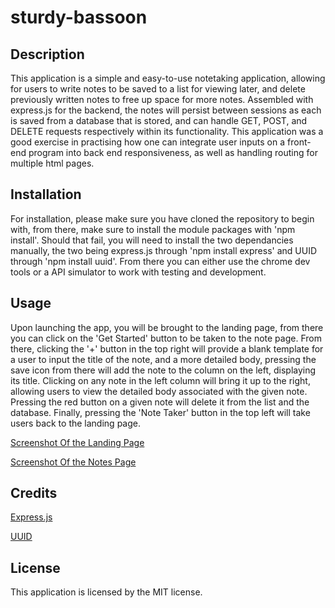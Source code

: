 # sturdy-bassoon

## Description

This application is a simple and easy-to-use notetaking application, allowing for users to write notes to be saved to a list for viewing later, and delete previously
written notes to free up space for more notes. Assembled with express.js for the backend, the notes will persist between sessions as each is saved from a database that is stored, and can handle GET, POST, and DELETE requests respectively within its functionality. This application was a good exercise in practising how one can integrate
user inputs on a front-end program into back end responsiveness, as well as handling routing for multiple html pages.

## Installation

For installation, please make sure you have cloned the repository to begin with, from there, make sure to install the module packages with 'npm install'. Should that
fail, you will need to install the two dependancies manually, the two being express.js through 'npm install express' and UUID through 'npm install uuid'. From there you
can either use the chrome dev tools or a API simulator to work with testing and development.

## Usage

Upon launching the app, you will be brought to the landing page, from there you can click on the 'Get Started' button to be taken to the note page. From there, clicking
the '+' button in the top right will provide a blank template for a user to input the title of the note, and a more detailed body, pressing the save icon from there will
add the note to the column on the left, displaying its title. Clicking on any note in the left column will bring it up to the right, allowing users to view the detailed
body associated with the given note. Pressing the red button on a given note will delete it from the list and the database. Finally, pressing the 'Note Taker' button
in the top left will take users back to the landing page.

[Screenshot Of the Landing Page](./public/assets/images/note-taken-landing-screenshot.png)

[Screenshot Of the Notes Page](./public/assets/images/note-taken-list-screenshot.png)

## Credits

[Express.js](https://expressjs.com/)

[UUID](https://www.npmjs.com/package/uuid)

## License

This application is licensed by the MIT license.
